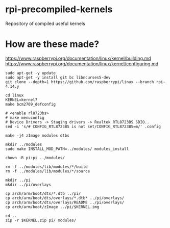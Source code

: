 # rpi-precompiled-kernels
Repository of compiled useful kernels

# How are these made?
https://www.raspberrypi.org/documentation/linux/kernel/building.md
https://www.raspberrypi.org/documentation/linux/kernel/configuring.md

```
sudo apt-get -y update
sudo apt-get -y install git bc libncurses5-dev
git clone --depth=1 https://github.com/raspberrypi/linux --branch rpi-4.14.y

cd linux
KERNEL=kernel7
make bcm2709_defconfig

# <enable rl8723bs>
# make menuconfig
# Device Drivers -> Staging drivers -> Realtek RTL8723BS SDIO..
sed -i 's/# CONFIG_RTL8723BS is not set/CONFIG_RTL8723BS=m/' .config

make -j4 zImage modules dtbs

mkdir ../modules
sudo make INSTALL_MOD_PATH=../modules/ modules_install

chown -R pi:pi ../modules/

rm -f ../modules/lib/modules/*/build
rm -f ../modules/lib/modules/*/source

mkdir ../pi
mkdir ../pi/overlays

cp arch/arm/boot/dts/*.dtb ../pi/
cp arch/arm/boot/dts/overlays/*.dtb* ../pi/overlays/
cp arch/arm/boot/dts/overlays/README ../pi/overlays/
cp arch/arm/boot/zImage ../pi/$KERNEL.img

cd ..
zip -r $KERNEL.zip pi/ modules/
```
